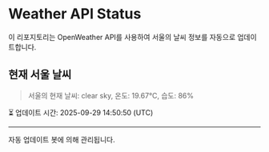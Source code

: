 
# Weather API Status

이 리포지토리는 OpenWeather API를 사용하여 서울의 날씨 정보를 자동으로 업데이트합니다.

## 현재 서울 날씨
> 서울의 현재 날씨: clear sky, 온도: 19.67°C, 습도: 86%

⏳ 업데이트 시간: 2025-09-29 14:50:50 (UTC)

---
자동 업데이트 봇에 의해 관리됩니다.
